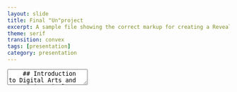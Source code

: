 ```yaml
---
layout: slide
title: Final "Un"project
excerpt: A sample file showing the correct markup for creating a Reveal.js slide deck"
theme: serif
transition: convex
tags: [presentation]
category: presentation
---
```

<section data-markdown>
  <textarea data-template>
    ## Introduction to Digital Arts and Humanities Final Unproject
    ---  
    ## Welcome to my Unproject
    This "un"project would cover, I'm not sure yet.
    ---
    <section>
    ## Scope
    By creating presentations using Reveal.js and hosting them on your Jekyll Academic site you will have access to them anywhere. No need to worry about software compatibility, no need to sign in to email accounts on public machines. Simply load your website and select the presentation.
    </section>
       <section>
          <section>
             ## Data
               Jekyll Academic includes everything that you need in order to make Reveal.js work. Copy this file and edit it to begin making your own slide deck.  
               For more information about all of the options available in Reveal.js please the [Reveal.js Demo Website](https://lab.hakim.se/reveal-js/#/)
          </section>
           <section>
               bladkmslkfvzsdvs
           </section>
             <section>
               fxbsfbdsfbs
             </section>
    </section>
    ---
    ## **Techniques**
    ---
    ## **Aims**
    ---
    ## **Conclusions**
    Don't know yet
  </textarea>
</section>
